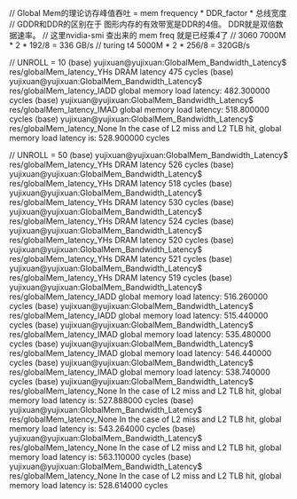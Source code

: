 // Global Mem的理论访存峰值吞吐 = mem frequency * DDR_factor * 总线宽度 
// GDDR和DDR的区别在于 图形内存的有效带宽是DDR的4倍。 DDR就是双倍数据速率。
// 这里nvidia-smi 查出来的 mem freq 就是已经乘4了
// 3060     7000M * 2 * 192/8  = 336 GB/s
// turing t4  5000M * 2 * 256/8  = 320GB/s


// UNROLL = 10
(base) yujixuan@yujixuan:GlobalMem_Bandwidth_Latency$ res/globalMem_latency_YHs 
DRAM latency 475 cycles
(base) yujixuan@yujixuan:GlobalMem_Bandwidth_Latency$ res/globalMem_latency_IADD
global memory load latency: 482.300000 cycles
(base) yujixuan@yujixuan:GlobalMem_Bandwidth_Latency$ res/globalMem_latency_IMAD
global memory load latency: 518.800000 cycles
(base) yujixuan@yujixuan:GlobalMem_Bandwidth_Latency$ res/globalMem_latency_None
In the case of L2 miss and L2 TLB hit, global memory load latency is: 528.900000 cycles

// UNROLL = 50
(base) yujixuan@yujixuan:GlobalMem_Bandwidth_Latency$ res/globalMem_latency_YHs 
DRAM latency 526 cycles
(base) yujixuan@yujixuan:GlobalMem_Bandwidth_Latency$ res/globalMem_latency_YHs 
DRAM latency 518 cycles
(base) yujixuan@yujixuan:GlobalMem_Bandwidth_Latency$ res/globalMem_latency_YHs 
DRAM latency 530 cycles
(base) yujixuan@yujixuan:GlobalMem_Bandwidth_Latency$ res/globalMem_latency_YHs 
DRAM latency 524 cycles
(base) yujixuan@yujixuan:GlobalMem_Bandwidth_Latency$ res/globalMem_latency_YHs 
DRAM latency 520 cycles
(base) yujixuan@yujixuan:GlobalMem_Bandwidth_Latency$ res/globalMem_latency_YHs 
DRAM latency 521 cycles
(base) yujixuan@yujixuan:GlobalMem_Bandwidth_Latency$ res/globalMem_latency_YHs 
DRAM latency 519 cycles
(base) yujixuan@yujixuan:GlobalMem_Bandwidth_Latency$ res/globalMem_latency_IADD
global memory load latency: 516.260000 cycles
(base) yujixuan@yujixuan:GlobalMem_Bandwidth_Latency$ res/globalMem_latency_IADD
global memory load latency: 515.440000 cycles
(base) yujixuan@yujixuan:GlobalMem_Bandwidth_Latency$ res/globalMem_latency_IMAD
global memory load latency: 535.480000 cycles
(base) yujixuan@yujixuan:GlobalMem_Bandwidth_Latency$ res/globalMem_latency_IMAD
global memory load latency: 546.440000 cycles
(base) yujixuan@yujixuan:GlobalMem_Bandwidth_Latency$ res/globalMem_latency_IMAD
global memory load latency: 538.740000 cycles
(base) yujixuan@yujixuan:GlobalMem_Bandwidth_Latency$ res/globalMem_latency_None
In the case of L2 miss and L2 TLB hit, global memory load latency is: 527.888000 cycles
(base) yujixuan@yujixuan:GlobalMem_Bandwidth_Latency$ res/globalMem_latency_None
In the case of L2 miss and L2 TLB hit, global memory load latency is: 543.264000 cycles
(base) yujixuan@yujixuan:GlobalMem_Bandwidth_Latency$ res/globalMem_latency_None
In the case of L2 miss and L2 TLB hit, global memory load latency is: 563.110000 cycles
(base) yujixuan@yujixuan:GlobalMem_Bandwidth_Latency$ res/globalMem_latency_None
In the case of L2 miss and L2 TLB hit, global memory load latency is: 528.614000 cycles
